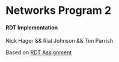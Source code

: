 # Networks Program 2

#### RDT Implementation

Nick Hager && Rial Johnson && Tim Parrish

Based on [RDT Assignment](https://github.com/msu-netlab/MSU_CSCI_466_Programming_Assignments/tree/rdt)
